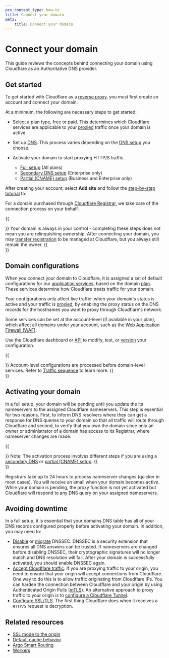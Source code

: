 ```yaml
---
pcx_content_type: how-to
title: Connect your domain
meta:
    title: Connect your domain
---
```


# Connect your domain

This guide reviews the concepts behind connecting your domain using Cloudflare as an Authoritative DNS provider. 

## Get started

To get started with Cloudflare as a [reverse proxy](https://www.cloudflare.com/learning/cdn/glossary/reverse-proxy/), you must first create an account and connect your domain. 

At a minimum, the following are necessary steps to get started: 

- Select a plan type, free or paid. This determines which Cloudflare services are applicable to your [proxied](#proxy-eligibility) traffic once your domain is active.

- Set up [DNS](/dns/). This process varies depending on the [DNS setup](/dns/zone-setups) you choose.

- Activate your domain to start proxying HTTP/S traffic.
   - [Full setup](/dns/zone-setups/full-setup/setup/) (All plans)
   - [Secondary DNS setup](/dns/zone-setups/zone-transfers/cloudflare-as-secondary/setup/) (Enterprise only)
   - [Partial (CNAME) setup](/dns/zone-setups/partial-setup/setup/) (Business and Enterprise only)

After creating your account, select **Add site** and follow the [step-by-step tutorial](/fundamentals/setup/account-setup/add-site/) to:

For a domain purchased through [Cloudflare Registrar](https://www.cloudflare.com/products/registrar/), we take care of the connection process on your behalf.

{{<Aside type="note">}}
Your domain is always in your control - completing these steps does not mean you are relinquishing ownership. After connecting your domain, you may [transfer registration](/registrar/get-started/transfer-domain-to-cloudflare/) to be managed at Cloudflare, but you always still remain the owner.
{{</Aside>}}


## Domain configurations

When you connect your domain to Cloudflare, it is assigned a set of default configurations for our [application services](/products/?product-group=Application+performance%2CApplication+security%2CCloudflare+essentials), based on the domain [plan](https://www.cloudflare.com/plans/). These services determine how Cloudflare treats traffic for your domain.

Your configurations only affect live traffic: when your domain's status is active and your traffic is [proxied](#proxy-eligibility), by enabling the proxy status on the DNS records for the hostnames you want to proxy through Cloudflare's network. 

Some services can be set at the account-level (if available in your plan), which affect all domains under your account, such as the [Web Application Firewall (WAF)](/waf/). 

Use the Cloudflare dashboard or [API](/api/) to modify, test, or [version](/version-management/) your configuration.

{{<Aside>}}
Account-level configurations are processed before domain-level services. Refer to [Traffic sequence](https://blog.cloudflare.com/traffic-sequence-which-product-runs-first) to learn more. 
{{</Aside>}}

## Activating your domain

In a full setup, your domain will be pending until you update the its nameservers to the assigned Cloudflare nameservers. This step is essential for two reasons. First, to inform DNS resolvers where they can get a response for DNS queries to your domain so that all traffic will route through Cloudflare and second, to verify that you own the domain since only an owner or administrator of a domain has access to its Registrar, where nameserver changes are made.

{{<Aside>}}
Note: The activation process involves different steps if you are using a [secondary DNS](/dns/zone-setups/zone-transfers/cloudflare-as-secondary/) or [partial (CNAME) setup](/dns/zone-setups/partial-setup/).
{{</Aside>}}

Registrars take up to 24 hours to process nameserver changes (quicker in most cases). You will receive an email when your domain becomes active. While your domain is pending, the proxy function is not yet activated but Cloudflare will respond to any DNS query on your assigned nameservers.


## Avoiding downtime

In a full setup, it is essential that your domains DNS table has all of your DNS records configured properly before activating your domain. In addition, you may need to:

- [Disable](/dns/dnssec/) or [migrate](/dns/dnssec/dnssec-active-migration/) DNSSEC. DNSSEC is a security extension that ensures all DNS answers can be trusted. If nameservers are changed before disabling DNSSEC, their cryptographic signatures will no longer match and DNS resolution will fail. After your domain is successfully activated, you should enable DNSSEC again. 
- [Accept Cloudflare traffic](/fundamentals/setup/allow-cloudflare-ip-addresses/). If you are proxying traffic to your origin, you need to ensure that your origin will accept connections from Cloudflare. One way to do this is to allow traffic originating from Cloudflare IPs. You can harden the connection between Cloudflare and your origin by using Authenticated Origin Pulls ([mTLS](/ssl/origin-configuration/authenticated-origin-pull/)). An alternative approach to proxy traffic to your origin is to [configure a Cloudflare Tunnel](/cloudflare-one/connections/connect-networks/).
- [Configure SSL/TLS](/ssl/edge-certificates/). The first thing Cloudflare does when it receives a `HTTP/S` request is decryption.

## Related resources

- [SSL mode to the origin](/ssl/origin-configuration/ssl-modes/)
- [Default cache behavior](/cache/concepts/default-cache-behavior/)
- [Argo Smart Routing](/argo-smart-routing/)
- [Workers](/workers/get-started/guide/) 

